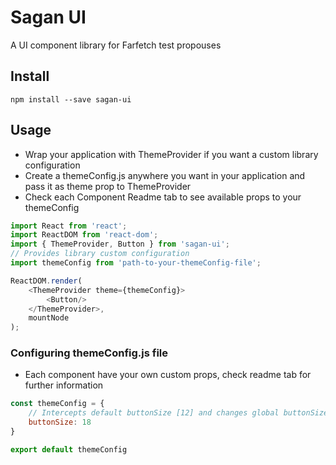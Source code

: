 # Sagan UI

A UI component library for Farfetch test propouses

## Install

    npm install --save sagan-ui

## Usage

 - Wrap your application with ThemeProvider if you want a custom library configuration
 - Create a themeConfig.js anywhere you want in your application and pass it as theme prop to ThemeProvider
 - Check each Component Readme tab to see available props to your themeConfig

~~~js
import React from 'react';
import ReactDOM from 'react-dom';
import { ThemeProvider, Button } from 'sagan-ui';
// Provides library custom configuration
import themeConfig from 'path-to-your-themeConfig-file';

ReactDOM.render(
    <ThemeProvider theme={themeConfig}>
        <Button/>
    </ThemeProvider>,
    mountNode
);
~~~

### Configuring themeConfig.js file
 - Each component have your own custom props, check readme tab for further information

~~~js
const themeConfig = {
    // Intercepts default buttonSize [12] and changes global buttonSize to 18
    buttonSize: 18
}

export default themeConfig
~~~